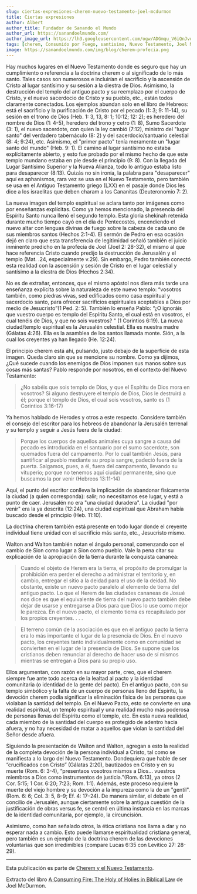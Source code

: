 ```yaml
---
slug: ciertas-expresiones-cherem-nuevo-testamento-joel-mcdurmon
title: Ciertas expresiones
author: Albert
author_title: Fundador de Sanando el Mundo
author_url: https://sanandoelmundo.com/
author_image_url: https://lh3.googleusercontent.com/ogw/ADGmqu_V6iQnJvuIOUFQJ8ebZQW6vvBd8lk0fipmF92Z
tags: [cherem, Consumido por Fuego, santisimo, Nuevo Testamento, Joel McDurmon]
image: https://sanandoelmundo.com/img/blog/cherem-profecia.png
---
```


Hay muchos lugares en el Nuevo Testamento donde es seguro que hay un cumplimiento o referencia a la doctrina cherem o al significado de lo más santo. Tales casos son numerosos e incluirían el sacrificio y la ascensión de Cristo al lugar santísimo y su sesión a la diestra de Dios. Asimismo, la destrucción del templo del antiguo pacto y su reemplazo por el cuerpo de Cristo, y el nuevo sacerdocio de Cristo y su pueblo, etc., están todos claramente conectados. Los ejemplos abundan solo en el libro de Hebreos: está el sacrificio y la purificación de Cristo por el pecado (1: 3; 9: 11-14), su sesión en el trono de Dios (Heb. 1: 3, 13, 8: 1; 10:12; 12: 2); es heredero del nombre de Dios (1: 4-5), heredero del trono y cetro (1: 8), Sumo Sacerdote (3: 1), el nuevo sacerdote, con quien la ley cambió (7:12), ministro del "lugar santo" del verdadero tabernáculo (8: 2) y del sacerdocio/santuario celestial (8: 4; 9:24), etc. Asimismo, el "primer pacto" tenía meramente un "lugar santo del mundo" (Heb. 9: 1). El camino al lugar santísimo no estaba explícitamente abierto, y esto fue probado por el mismo hecho de que este templo mundano estaba en pie desde el principio (9: 8). Con la llegada del Lugar Santísimo Superior y la Nueva Alianza, todo lo antiguo estaba listo para desaparecer (8:13). Quizás no sin ironía, la palabra para "desaparecer" aquí es aphanismos, rara vez se usa en el Nuevo Testamento, pero también se usa en el Antiguo Testamento griego (LXX) en el pasaje donde Dios les dice a los israelitas que deben charam a los Cananitas (Deuteronomio 7: 2).

<!--truncate-->

La nueva imagen del templo espiritual se aclara tanto por imágenes como por enseñanzas explícitas. Como ya hemos mencionado, la presencia del Espíritu Santo nunca llenó el segundo templo. Esta gloria shekinah retenida durante mucho tiempo cayó en el día de Pentecostés, encendiendo el nuevo altar con lenguas divinas de fuego sobre la cabeza de cada uno de sus miembros santos (Hechos 2:1-4). El sermón de Pedro en esa ocasión dejó en claro que esta transferencia de legitimidad señaló también el juicio inminente predicho en la profecía de Joel (Joel 2: 28-32), el mismo al que hace referencia Cristo cuando predijo la destrucción de Jerusalén y el templo (Mat. .24, especialmente v.29). Sin embargo, Pedro también conectó esta realidad con la ascensión y sesión de Cristo en el lugar celestial y santísimo a la diestra de Dios (Hechos 2:34).

No es de extrañar, entonces, que el mismo apóstol nos diera más tarde una enseñanza explícita sobre la naturaleza de este nuevo templo: “vosotros también, como piedras vivas, sed edificados como casa espiritual y sacerdocio santo, para ofrecer sacrificios espirituales aceptables a Dios por medio de Jesucristo”(1 Ped. 2: 5). También lo enseña Pablo: “¿O ignoráis que vuestro cuerpo es templo del Espíritu Santo, el cual está en vosotros, el cual tenéis de Dios, y que no sois vuestros? " (1 Corintios 6:19). La nueva ciudad/templo espiritual es la Jerusalén celestial. Ella es nuestra madre (Gálatas 4:26). Ella es la asamblea de los santos llamada monte. Sión, a la cual los creyentes ya han llegado (He. 12:24).

El principio cherem está ahí, pulsando, justo debajo de la superficie de esta imagen. Queda claro sin que se mencione su nombre. Como ya dijimos, ¿Qué sucede cuando los enemigos de Dios imponen sus manos sobre sus cosas más santas? Pablo responde por nosotros, en el contexto del Nuevo Testamento:

> ¿No sabéis que sois templo de Dios, y que el Espíritu de Dios mora en vosotros? Si alguno destruyere el templo de Dios, Dios le destruirá a él; porque el templo de Dios, el cual sois vosotros, santo es (1 Corintios 3:16-17)

Ya hemos hablado de Herodes y otros a este respecto. Considere también el consejo del escritor para los hebreos de abandonar la Jerusalén terrenal y su templo y seguir a Jesús fuera de la ciudad:

> Porque los cuerpos de aquellos animales cuya sangre a causa del pecado es introducida en el santuario por el sumo sacerdote, son quemados fuera del campamento. Por lo cual también Jesús, para santificar al pueblo mediante su propia sangre, padeció fuera de la puerta. Salgamos, pues, a él, fuera del campamento, llevando su vituperio; porque no tenemos aquí ciudad permanente, sino que buscamos la por venir (Hebreos 13:11-14)

Aquí, el punto del escritor conlleva la implicación de abandonar físicamente la ciudad (a quien corresponda): salir; no necesitamos ese lugar, y está a punto de caer. Jerusalén no era "una ciudad duradera". La ciudad "por venir" era la ya descrita (12:24), una ciudad espiritual que Abraham había buscado desde el principio (Heb. 11:10).

La doctrina cherem también está presente en todo lugar donde el creyente individual tiene unidad con el sacrificio más santo, etc., Jesucristo mismo.

Walton and Walton también notan el ángulo personal, comenzando con el cambio de Sion como lugar a Sion como pueblo. Vale la pena citar su explicación de la apropiación de la tierra durante la conquista cananea:

> Cuando el objeto de Herem era la tierra, el propósito de promulgar la prohibición era perder el derecho a administrar el territorio y, en cambio, entregar el sitio a la deidad para el uso de la deidad. No obstante, existe un nuevo pacto paralelo al elemento de tierra del antiguo pacto. Lo que el Herem de las ciudades cananeas de Josué nos dice es que el equivalente de tierra del nuevo pacto también debe dejar de usarse y entregarse a Dios para que Dios lo use como mejor le parezca. En el nuevo pacto, el elemento tierra es recapitulado por los propios creyentes. . . .

> El terreno común de la asociación es que en el antiguo pacto la tierra era lo más importante el lugar de la presencia de Dios. En el nuevo pacto, los creyentes tanto individualmente como en comunidad se convierten en el lugar de la presencia de Dios. Se supone que los cristianos deben renunciar al derecho de hacer uso de sí mismos mientras se entregan a Dios para su propio uso.

Ellos argumentan, con razón en su mayor parte, creo, que el cherem siempre fue ante todo acerca de la lealtad al pacto y la identidad comunitaria (o identidad de la gente del pacto). En el antiguo pacto, con su templo simbólico y la falta de un cuerpo de personas lleno del Espíritu, la devoción cherem podía significar la eliminación física de las personas que violaban la santidad del templo. En el Nuevo Pacto, esto se convierte en una realidad espiritual, un templo espiritual y una realidad mucho más poderosa de personas llenas del Espíritu como el templo, etc. En esta nueva realidad, cada miembro de la santidad del cuerpo es protegido de adentro hacia afuera, y no hay necesidad de matar a aquellos que violan la santidad del Señor desde afuera.

Siguiendo la presentación de Walton and Walton, agregan a esto la realidad de la completa devoción de la persona individual a Cristo, tal como se manifiesta a lo largo del Nuevo Testamento. Dondequiera que hable de ser “crucificados con Cristo” (Gálatas 2:20), bautizados en Cristo y en su muerte (Rom. 6: 3-4), “presentaos vosotros mismos a Dios... vuestros miembros a Dios como instrumentos de justicia.”(Rom. 6:13), ya otros (2 Cor. 5:15; 1 Cor. 6:20; 7:23; Rom. 1:1). Además, este proceso requiere la muerte del viejo hombre y su devoción a la impureza como la de un "gentil". (Rom. 6: 6; Col. 3: 5, 8–9; Ef. 4: 17–24). De manera similar, el debate en el concilio de Jerusalén, aunque ciertamente sobre la antigua cuestión de la justificación de obras versus fe, se centró en última instancia en las marcas de la identidad comunitaria, por ejemplo, la circuncisión.

Asimismo, como han señalado otros, la ética cristiana nos llama a dar y no esperar nada a cambio. Esto puede llamarse espiritualidad cristiana general, pero también es un ejemplo de la doctrina cherem de las devociones voluntarias que son irredimibles (compare Lucas 6:35 con Levítico 27: 28-29).

---------

Esta publicación es parte de [Cherem y el Nuevo Testamento](/blog/cherem-nuevo-testamento-joel-mcdurmon).

<div class="alert alert--secondary" role="info">
  Extracto del libro <a href="https://www.amazon.com/Consuming-Fire-Holy-Holies-Biblical/dp/1078311242">A Consuming Fire: The Holy of Holies in Biblical Law</a> de Joel McDurmon.
</div>